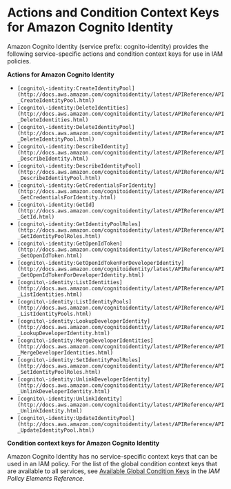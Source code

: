 # Actions and Condition Context Keys for Amazon Cognito Identity<a name="list_cognito-identity"></a>

Amazon Cognito Identity \(service prefix: cognito\-identity\) provides the following service\-specific actions and condition context keys for use in IAM policies\.

**Actions for Amazon Cognito Identity**
+ `[cognito\-identity:CreateIdentityPool](http://docs.aws.amazon.com/cognitoidentity/latest/APIReference/API_CreateIdentityPool.html)`
+ `[cognito\-identity:DeleteIdentities](http://docs.aws.amazon.com/cognitoidentity/latest/APIReference/API_DeleteIdentities.html)`
+ `[cognito\-identity:DeleteIdentityPool](http://docs.aws.amazon.com/cognitoidentity/latest/APIReference/API_DeleteIdentityPool.html)`
+ `[cognito\-identity:DescribeIdentity](http://docs.aws.amazon.com/cognitoidentity/latest/APIReference/API_DescribeIdentity.html)`
+ `[cognito\-identity:DescribeIdentityPool](http://docs.aws.amazon.com/cognitoidentity/latest/APIReference/API_DescribeIdentityPool.html)`
+ `[cognito\-identity:GetCredentialsForIdentity](http://docs.aws.amazon.com/cognitoidentity/latest/APIReference/API_GetCredentialsForIdentity.html)`
+ `[cognito\-identity:GetId](http://docs.aws.amazon.com/cognitoidentity/latest/APIReference/API_GetId.html)`
+ `[cognito\-identity:GetIdentityPoolRoles](http://docs.aws.amazon.com/cognitoidentity/latest/APIReference/API_GetIdentityPoolRoles.html)`
+ `[cognito\-identity:GetOpenIdToken](http://docs.aws.amazon.com/cognitoidentity/latest/APIReference/API_GetOpenIdToken.html)`
+ `[cognito\-identity:GetOpenIdTokenForDeveloperIdentity](http://docs.aws.amazon.com/cognitoidentity/latest/APIReference/API_GetOpenIdTokenForDeveloperIdentity.html)`
+ `[cognito\-identity:ListIdentities](http://docs.aws.amazon.com/cognitoidentity/latest/APIReference/API_ListIdentities.html)`
+ `[cognito\-identity:ListIdentityPools](http://docs.aws.amazon.com/cognitoidentity/latest/APIReference/API_ListIdentityPools.html)`
+ `[cognito\-identity:LookupDeveloperIdentity](http://docs.aws.amazon.com/cognitoidentity/latest/APIReference/API_LookupDeveloperIdentity.html)`
+ `[cognito\-identity:MergeDeveloperIdentities](http://docs.aws.amazon.com/cognitoidentity/latest/APIReference/API_MergeDeveloperIdentities.html)`
+ `[cognito\-identity:SetIdentityPoolRoles](http://docs.aws.amazon.com/cognitoidentity/latest/APIReference/API_SetIdentityPoolRoles.html)`
+ `[cognito\-identity:UnlinkDeveloperIdentity](http://docs.aws.amazon.com/cognitoidentity/latest/APIReference/API_UnlinkDeveloperIdentity.html)`
+ `[cognito\-identity:UnlinkIdentity](http://docs.aws.amazon.com/cognitoidentity/latest/APIReference/API_UnlinkIdentity.html)`
+ `[cognito\-identity:UpdateIdentityPool](http://docs.aws.amazon.com/cognitoidentity/latest/APIReference/API_UpdateIdentityPool.html)`

**Condition context keys for Amazon Cognito Identity**

Amazon Cognito Identity has no service\-specific context keys that can be used in an IAM policy\. For the list of the global condition context keys that are available to all services, see [Available Global Condition Keys](reference_policies_condition-keys.md#AvailableKeys) in the *IAM Policy Elements Reference*\.